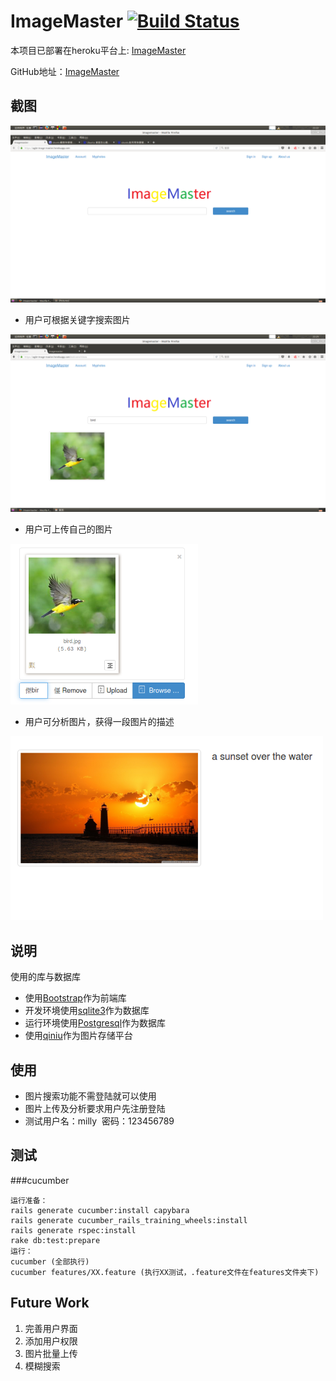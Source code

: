# ImageMaster [![Build Status](https://travis-ci.org/lioncruise/image_master.svg?branch=master)](https://travis-ci.org/lioncruise/image_master)

本项目已部署在heroku平台上: [ImageMaster](https://agile-image-master.herokuapp.com/)

GitHub地址：[ImageMaster](git@github.com:lioncruise/image_master.git)


## 截图


<img src="/screenshots/01-home-page.png" width="700">  

* 用户可根据关键字搜索图片

<img src="/screenshots/10-search.png" width="700">

* 用户可上传自己的图片

<img src="/screenshots/07-upload.png" width="300"> 

* 用户可分析图片，获得一段图片的描述

<img src="/screenshots/09-result.png" width="500"> 

## 说明

使用的库与数据库

* 使用[Bootstrap](http://getbootstrap.com/)作为前端库
* 开发环境使用[sqlite3](https://www.sqlite.org/)作为数据库
* 运行环境使用[Postgresql](http://postgresapp.com/)作为数据库
* 使用[qiniu](http://www.qiniu.com/)作为图片存储平台

## 使用

* 图片搜索功能不需登陆就可以使用
* 图片上传及分析要求用户先注册登陆
* 测试用户名：milly  密码：123456789

## 测试

###cucumber
```
运行准备：
rails generate cucumber:install capybara
rails generate cucumber_rails_training_wheels:install
rails generate rspec:install
rake db:test:prepare
运行：
cucumber (全部执行)
cucumber features/XX.feature (执行XX测试，.feature文件在features文件夹下)
```
## Future Work

1. 完善用户界面
2. 添加用户权限
3. 图片批量上传
4. 模糊搜索
